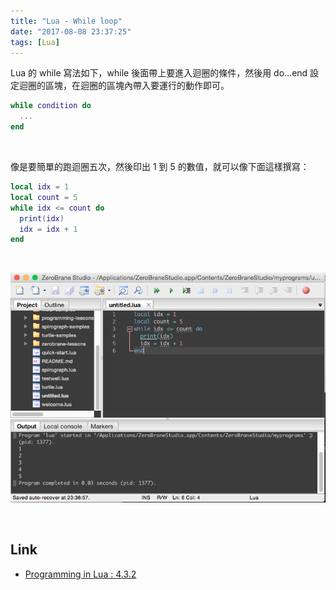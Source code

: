 ```yaml
---
title: "Lua - While loop"
date: "2017-08-08 23:37:25"
tags: [Lua]
---
```



Lua 的 while 寫法如下，while 後面帶上要進入迴圈的條件，然後用 do…end 設定迴圈的區塊，在迴圈的區塊內帶入要運行的動作即可。  

<!-- More -->

```Lua
while condition do
  ...
end
```

<br/>


像是要簡單的跑迴圈五次，然後印出 1 到 5 的數值，就可以像下面這樣撰寫：  

```Lua
local idx = 1
local count = 5
while idx <= count do
  print(idx)
  idx = idx + 1
end
```

<br/>


![1.png](1.png)

<br/>


Link
----
* [Programming in Lua : 4.3.2](https://www.lua.org/pil/4.3.2.html)
